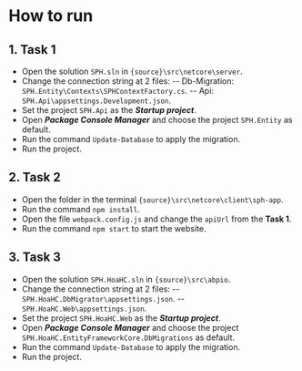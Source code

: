 # How to run

## 1. Task 1
- Open the solution `SPH.sln` in `{source}\src\netcore\server`.
- Change the connection string at 2 files: 
-- Db-Migration: `SPH.Entity\Contexts\SPHContextFactory.cs`.
-- Api: `SPH.Api\appsettings.Development.json`.
- Set the project `SPH.Api` as the _**Startup project**_.
- Open _**Package Console Manager**_ and choose the project `SPH.Entity` as default.
- Run the command `Update-Database` to apply the migration.
- Run the project.

## 2. Task 2
- Open the folder in the terminal `{source}\src\netcore\client\sph-app`.
- Run the command `npm install`.
- Open the file `webpack.config.js` and change the `apiUrl` from the **Task 1**.
- Run the command `npm start` to start the website.

## 3. Task 3
- Open the solution `SPH.HoaHC.sln` in `{source}\src\abpio`.
- Change the connection string at 2 files: 
-- `SPH.HoaHC.DbMigrator\appsettings.json`.
-- `SPH.HoaHC.Web\appsettings.json`.
- Set the project `SPH.HoaHC.Web` as the _**Startup project**_.
- Open _**Package Console Manager**_ and choose the project `SPH.HoaHC.EntityFrameworkCore.DbMigrations` as default.
- Run the command `Update-Database` to apply the migration.
- Run the project.
